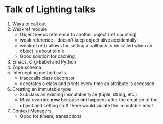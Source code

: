 # Talk of Lighting talks

1. Ways to call out
2. Weakref module
    - Object keeps reference to another object (ref counting)
    - weak reference - doesn't keep object alive accidentally
    - weakref.ref() allows for setting a callback to be called when an object
      is about to die
    - Good solution for caching
3. Emacs, Org-Babel and Python
4. Zope.schema
5. Intercepting method calls
    - tracecalls class decorator
    - decorates a class and prints every time an attribute is accessed
6. Creating an immutable type
    - Subclass an existing immutable type (tuple, string, etc.)
    - Must override __new__ because __init__ happens after the creation of the
      object and setting stuff there would violate the immutable idea!
7. Context Managers
    - Good for timers, transactions
